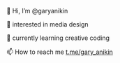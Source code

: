 👋 Hi, I’m @garyanikin

👀 interested in media design

🌱 currently learning creative coding

📫 How to reach me [t.me/gary_anikin](https://t.me/gary_anikin)

<!---
garyanikin/garyanikin is a ✨ special ✨ repository because its `README.md` (this file) appears on your GitHub profile.
You can click the Preview link to take a look at your changes.
--->
